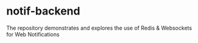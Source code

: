 # notif-backend
The repository demonstrates and explores the use of Redis &amp; Websockets for Web Notifications
